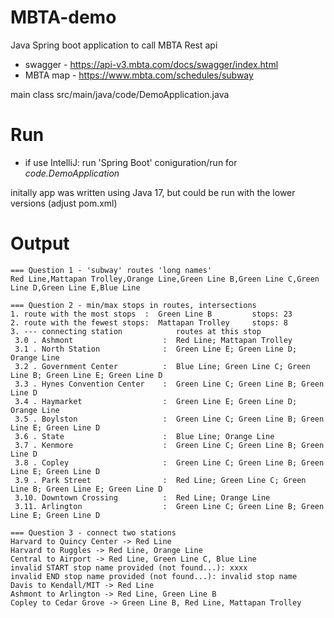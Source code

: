 # MBTA-demo

Java Spring boot application to call MBTA Rest api 
- swagger  - https://api-v3.mbta.com/docs/swagger/index.html
- MBTA map - https://www.mbta.com/schedules/subway

main class src/main/java/code/DemoApplication.java

# Run
- if use IntelliJ: run 'Spring Boot' coniguration/run for *code.DemoApplication*

initally app was written using Java 17, but could be run with the lower versions (adjust pom.xml)

# Output
```
=== Question 1 - 'subway' routes 'long names'
Red Line,Mattapan Trolley,Orange Line,Green Line B,Green Line C,Green Line D,Green Line E,Blue Line

=== Question 2 - min/max stops in routes, intersections
1. route with the most stops  :  Green Line B         stops: 23
2. route with the fewest stops:  Mattapan Trolley     stops: 8
3. --- connecting station            routes at this stop
 3.0 . Ashmont                    :  Red Line; Mattapan Trolley
 3.1 . North Station              :  Green Line E; Green Line D; Orange Line
 3.2 . Government Center          :  Blue Line; Green Line C; Green Line B; Green Line E; Green Line D
 3.3 . Hynes Convention Center    :  Green Line C; Green Line B; Green Line D
 3.4 . Haymarket                  :  Green Line E; Green Line D; Orange Line
 3.5 . Boylston                   :  Green Line C; Green Line B; Green Line E; Green Line D
 3.6 . State                      :  Blue Line; Orange Line
 3.7 . Kenmore                    :  Green Line C; Green Line B; Green Line D
 3.8 . Copley                     :  Green Line C; Green Line B; Green Line E; Green Line D
 3.9 . Park Street                :  Red Line; Green Line C; Green Line B; Green Line E; Green Line D
 3.10. Downtown Crossing          :  Red Line; Orange Line
 3.11. Arlington                  :  Green Line C; Green Line B; Green Line E; Green Line D

=== Question 3 - connect two stations
Harvard to Quincy Center -> Red Line
Harvard to Ruggles -> Red Line, Orange Line
Central to Airport -> Red Line, Green Line C, Blue Line
invalid START stop name provided (not found...): xxxx
invalid END stop name provided (not found...): invalid stop name
Davis to Kendall/MIT -> Red Line
Ashmont to Arlington -> Red Line, Green Line B
Copley to Cedar Grove -> Green Line B, Red Line, Mattapan Trolley

```
